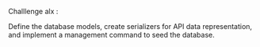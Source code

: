 Challlenge alx  :

Define the database models, create serializers for API data representation, and implement a management command to seed the database.
